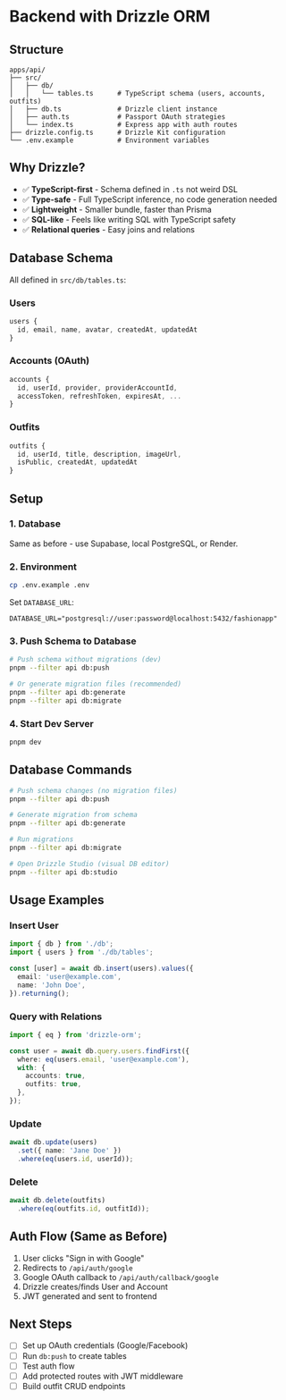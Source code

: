 # Backend with Drizzle ORM

## Structure

```
apps/api/
├── src/
│   ├── db/
│   │   └── tables.ts      # TypeScript schema (users, accounts, outfits)
│   ├── db.ts              # Drizzle client instance
│   ├── auth.ts            # Passport OAuth strategies
│   └── index.ts           # Express app with auth routes
├── drizzle.config.ts      # Drizzle Kit configuration
└── .env.example           # Environment variables
```

## Why Drizzle?

- ✅ **TypeScript-first** - Schema defined in `.ts` not weird DSL
- ✅ **Type-safe** - Full TypeScript inference, no code generation needed
- ✅ **Lightweight** - Smaller bundle, faster than Prisma
- ✅ **SQL-like** - Feels like writing SQL with TypeScript safety
- ✅ **Relational queries** - Easy joins and relations

## Database Schema

All defined in `src/db/tables.ts`:

### Users
```ts
users {
  id, email, name, avatar, createdAt, updatedAt
}
```

### Accounts (OAuth)
```ts
accounts {
  id, userId, provider, providerAccountId,
  accessToken, refreshToken, expiresAt, ...
}
```

### Outfits
```ts
outfits {
  id, userId, title, description, imageUrl, 
  isPublic, createdAt, updatedAt
}
```

## Setup

### 1. Database

Same as before - use Supabase, local PostgreSQL, or Render.

### 2. Environment

```bash
cp .env.example .env
```

Set `DATABASE_URL`:
```env
DATABASE_URL="postgresql://user:password@localhost:5432/fashionapp"
```

### 3. Push Schema to Database

```bash
# Push schema without migrations (dev)
pnpm --filter api db:push

# Or generate migration files (recommended)
pnpm --filter api db:generate
pnpm --filter api db:migrate
```

### 4. Start Dev Server

```bash
pnpm dev
```

## Database Commands

```bash
# Push schema changes (no migration files)
pnpm --filter api db:push

# Generate migration from schema
pnpm --filter api db:generate

# Run migrations
pnpm --filter api db:migrate

# Open Drizzle Studio (visual DB editor)
pnpm --filter api db:studio
```

## Usage Examples

### Insert User
```ts
import { db } from './db';
import { users } from './db/tables';

const [user] = await db.insert(users).values({
  email: 'user@example.com',
  name: 'John Doe',
}).returning();
```

### Query with Relations
```ts
import { eq } from 'drizzle-orm';

const user = await db.query.users.findFirst({
  where: eq(users.email, 'user@example.com'),
  with: {
    accounts: true,
    outfits: true,
  },
});
```

### Update
```ts
await db.update(users)
  .set({ name: 'Jane Doe' })
  .where(eq(users.id, userId));
```

### Delete
```ts
await db.delete(outfits)
  .where(eq(outfits.id, outfitId));
```

## Auth Flow (Same as Before)

1. User clicks "Sign in with Google"
2. Redirects to `/api/auth/google`
3. Google OAuth callback to `/api/auth/callback/google`
4. Drizzle creates/finds User and Account
5. JWT generated and sent to frontend

## Next Steps

- [ ] Set up OAuth credentials (Google/Facebook)
- [ ] Run `db:push` to create tables
- [ ] Test auth flow
- [ ] Add protected routes with JWT middleware
- [ ] Build outfit CRUD endpoints
